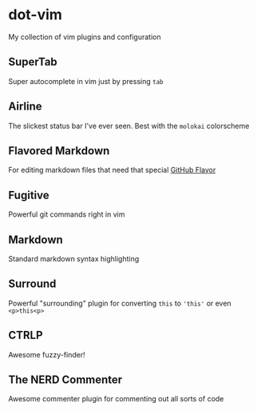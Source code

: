 dot-vim
===========
My collection of vim plugins and configuration

SuperTab
--------
Super autocomplete in vim just by pressing `tab`

Airline
-------
The slickest status bar I've ever seen. Best with the `molokai` colorscheme

Flavored Markdown
------------------
For editing markdown files that need that special [GitHub Flavor](http://github.github.com/github-flavored-markdown/)

Fugitive
--------
Powerful git commands right in vim

Markdown
--------
Standard markdown syntax highlighting

Surround
--------
Powerful "surrounding" plugin for converting `this` to `'this'` or even `<p>this<p>`

CTRLP
-----
Awesome fuzzy-finder!

The NERD Commenter
------------------
Awesome commenter plugin for commenting out all sorts of code

